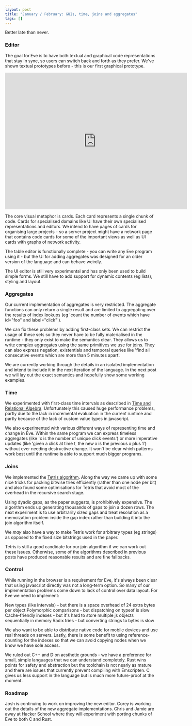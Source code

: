 ```yaml
---
layout: post
title: "January / February: GUIs, time, joins and aggregates"
tags: []
---
```


Better late than never.

### Editor

The goal for Eve is to have both textual and graphical code representations that stay in sync, so users can switch back and forth as they prefer. We've shown textual prototypes before - this is our first graphical prototype.

<iframe width="600" height="450" src="https://www.youtube.com/embed/EfClpyk0jhQ" frameborder="0" allowfullscreen></iframe>

The core visual metaphor is cards. Each card represents a single chunk of code. Cards for specialised domains like UI have their own specialised representations and editors. We intend to have pages of cards for organising large projects - so a server project might have a network page that contains code cards for some of the important views as well as UI cards with graphs of network activity.

The table editor is functionally complete - you can write any Eve program using it - but the UI for adding aggregates was designed for an older version of the language and can behave weirdly.

The UI editor is still very experimental and has only been used to build simple forms. We still have to add support for dynamic contents (eg lists), styling and layout.

### Aggregates

Our current implementation of aggregates is very restricted. The aggregate functions can only return a single result and are limited to aggregating over the results of index lookups (eg 'count the number of events which have id="foo" and label="click"').

We can fix these problems by adding first-class sets. We can restrict the usage of these sets so they never have to be fully materialised in the runtime - they only exist to make the semantics clear. They allows us to write complex aggregates using the same primitives we use for joins. They can also express negation, existentials and temporal queries like 'find all consecutive events which are more than 5 minutes apart'.

We are currently working through the details in an isolated implementation and intend to include it in the next iteration of the language. In the next post we will lay out the exact semantics and hopefully show some working examples.

### Time

We experimented with first-class time intervals as described in [Time and Relational Algebra](http://www.amazon.com/Time-Relational-Theory-Second-Management/dp/0128006315/ref=sr_1_1?ie=UTF8&qid=1424816894&sr=8-1&keywords=date+temporal+relational). Unfortunately this caused huge performance problems, partly due to the lack in incremental evaluation in the current runtime and partly because of the lack of custom value types in javascript.

We also experimented with various different ways of representing time and change in Eve. Within the same program we can express timeless aggregates (like 'x is the number of unique click events') or more imperative updates (like 'given a click at time t, the new x is the previous x plus 1') without ever needing destructive change. It won't be clear which patterns work best until the runtime is able to support much bigger programs.

### Joins

We implemented the [Tetris algorithm](http://arxiv.org/abs/1404.0703). Along the way we came up with some nice tricks for packing bitwise tries efficiently (rather than one node per bit) and also found some optimisations for Tetris that avoid most of the overhead in the recursive search stage.

Using dyadic gaps, as the paper suggests, is prohibitively expensive. The algorithm ends up generating thousands of gaps to join a dozen rows. The next experiment is to use arbitrarily sized gaps and treat resolution as a memoization problem inside the gap index rather than building it into the join algorithm itself.

We *may* also have a way to make Tetris work for arbitrary types (eg strings) as opposed to the fixed size bitstrings used in the paper.

Tetris is still a good candidate for our join algorithm if we can work out these issues. Otherwise, some of the algorithms described in previous posts have produced reasonable results and are fine fallbacks.

### Control

While running in the browser is a requirement for Eve, it's always been clear that using javascript directly was not a long-term option. So many of our implementation problems come down to lack of control over data layout. For Eve we need to implement:

New types (like intervals) - but there is a space overhead of 24 extra bytes per object
Polymorphic comparisons - but dispatching on typeof is slow
Cache-friendly indexes - but it's hard to store multiple js objects sequentially in memory
Radix tries - but converting strings to bytes is slow

We also want to be able to distribute native code for mobile devices and use real threads on servers. Lastly, there is some benefit to using reference-counting for the indexes so that we can avoid copying nodes when we know we have sole access.

We ruled out C++ and D on aesthetic grounds - we have a preference for small, simple languages that we can understand completely.  Rust wins points for safety and abstraction but the toolchain is not nearly as mature and there are issues that currently prevent compiling with Emscripten. C gives us less support in the language but is much more future-proof at the moment.

### Roadmap

Josh is continuing to work on improving the new editor. Corey is working out the details of the new aggregate implementations. Chris and Jamie are away at [Hacker School](http://hackerschool.com/) where they will experiment with porting chunks of Eve to both C and Rust.
